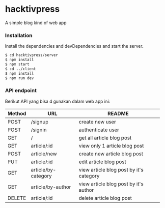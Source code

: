# hacktivpress
A simple blog kind of web app

### Installation

Install the dependencies and devDependencies and start the server.

```sh
$ cd hacktivpress/server
$ npm install
$ npm start
$ cd ../client
$ npm install
$ npm run dev
```

### API endpoint

Berikut API yang bisa d gunakan dalam web app ini:

|Method| URL | README |
|------| ------ | ------ |
| POST | /signup | create new user |
| POST | /signin | authenticate user |
| GET | / | get all article blog post |
| GET |  article/:id | view only 1 article blog post |
| POST |  article/new | create new article blog post |
| PUT |  article/:id | edit article blog post |
| GET | article/by-category | view article blog post by it's category |
| GET | article/by-author | view article blog post by it's author |
| DELETE |  article/:id | delete article blog post |
